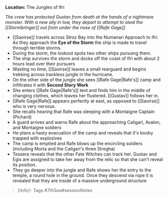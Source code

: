 **Location:** The Jungles of Ifri

*The crew has protected Gustav from death at the hands of a nightmare monster.  With  a new ally in tow, they depart to attempt to steal the [[Stormbringer]] out from under the nose of [[Rafe Gage]]*

- [[Saoirse]] travels across Stroz Bay into the Numanari Approach to Ifri.  As they approach the **Eye of the Storm** the ship is made to travel through terrible storms.
- During the storm, the lookout spots two other ships pursuing them.
- The ship survives the storm and docks off the coast of Ifri with about 2 hours lead over their pursuers
- Wasting no time, [[Saoirse]] leaves a small rearguard and begins trekking across trackless jungle in the hurricane.
- On the other side of the jungle she sees [[Rafe Gage|Rafe's]] camp and infiltrates it with **Second Story Work**
- She enters [[Rafe Gage|Rafe's]] tent and finds him in the middle of changing clothes, which leaves her flustered.  [[Gustav]] follows her in.
- [[Rafe Gage|Rafe]] appears perfectly at east, as opposed to [[Saoirse]] who is very nervous.
- She recalls hearing that Rafe was sleeping with a Montaigne Captain (Pichard)
- A guard arrives and warns Rafe  about the approaching Caligari, Avalon, and Montaigne soldiers
- He plans a hasty evacuation of the camp and reveals that it's booby trapped with explosives
- The camp is emptied and Rafe blows up the encircling soldiers (including Morta and the Caligari's three Stregha)
- Tessera reveals that the other Fate Witches can track her.  Gustav and Egis are assigned to take her away from the relic so that she can't reveal its position.
- They go deeper into the jungle and Rafe shows her the entry to the temple, a round hole in the ground.  Once they descend via rope it is revealed that they are inside of a massive underground structure

> [!info]- Tags
> #7thSea#sessionNotes

  
